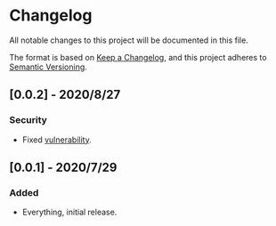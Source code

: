 # Changelog

All notable changes to this project will be documented in this file.

The format is based on [Keep a Changelog](https://keepachangelog.com/en/1.0.0/),
and this project adheres to [Semantic Versioning](https://semver.org/spec/v2.0.0.html).

## [0.0.2] - 2020/8/27

### Security

- Fixed [vulnerability](https://npmjs.com/advisories/1523).

## [0.0.1] - 2020/7/29

### Added

- Everything, initial release.
